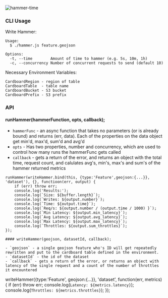 ![hammer-time](https://cloud.githubusercontent.com/assets/5084263/19783173/e3b07702-9c5e-11e6-90fa-b3b970414df2.gif)

### CLI Usage

Write Hammer:

```
Usage:
  $ ./hammer.js feature.geojson

Options:
  -t, --time        Amount of time to hammer (e.g. 5s, 10m, 1h)
  -c, --concurrency Number of concurrent requests to send (default 10)
```                

Necessary Environment Variables:

```
CardboardRegion - region of table
CardboardTable  - table name
CardboardBucket - S3 bucket
CardboardPrefix - S3 prefix
```

### API

#### runHammer(hammerFunction, opts, callback);

- `hammerFunc` - an async function that takes no parameters (or is already bound) and returns (err, data). Each of the properties on the data object get min'd, max'd, sum'd and avg'd
- `opts` - Has two properties, number and concurrency, which are used to control how many runs the hammerFunc gets called
- `callback` - gets a return of the error, and returns an object with the total time, request count, and calulates avg's, min's, max's and sum's of the hammer returned metrics

```
runHammer(writeHammer.bind(this, {type:'Feature',geojson:{...}}, 'dataset'), {}, functioon(err, output) {
    if (err) throw err;
    console.log('Results:');
    console.log(`Size: ${buffer.length}`);
    console.log(`Writes: ${output.number}`);
    console.log(`Time: ${output.time}`);
    console.log(`Req/s: ${output.number / (output.time / 1000) }`);
    console.log(`Min Latency: ${output.min_latency}`);
    console.log(`Avg Latency: ${output.avg_latency}`);
    console.log(`Max Latency: ${output.max_latency}`);
    console.log(`Throttles: ${output.sum_throttles}`);
});

#### writeHammer(geojson, datasetId, callback);

- `geojson` - a single geojson feature who's ID will get repeatedly rewritten and put to the cardboard table defined in the environment.
- `datasetId` - the id of the dataset
- `callback` - gets a return of the error, or returns an object with latency of the single request and a count of the number of throttles it encountered

```
writeHammer({type:'Feature', geojson:{...}}, 'dataset', function(err, metrics) {
  if (err) throw err;
  console.log(`Latency: ${metrics.latency}`);
  console.log(`Throttles: ${metrics.throttles}`);
});
